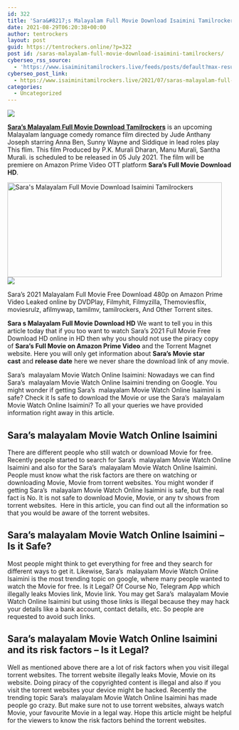 ```yaml
---
id: 322
title: 'Sara&#8217;s Malayalam Full Movie Download Isaimini Tamilrockers'
date: 2021-08-29T06:20:38+00:00
author: tentrockers
layout: post
guid: https://tentrockers.online/?p=322
post id: /saras-malayalam-full-movie-download-isaimini-tamilrockers/
cyberseo_rss_source:
  - 'https://www.isaiminitamilrockers.live/feeds/posts/default?max-results=150&start-index=1'
cyberseo_post_link:
  - https://www.isaiminitamilrockers.live/2021/07/saras-malayalam-full-movie-download.html
categories:
  - Uncategorized
---
```

<div class="media_block">
  <img src="https://1.bp.blogspot.com/-pxpNDZBiGUg/YOKJEA8sEJI/AAAAAAAABAA/DzrmPiZH9QYSC2UPzEBOnklJiK6_Wt23QCLcBGAsYHQ/s72-w482-h213-c/sara-amazon-prime-scaled.jpg" class="media_thumbnail" />
</div>

<meta content="Sara's Malayalam Full Movie Download Tamilrockers is an upcoming Malayalam language comedy romance film directed by Jude Anthany Joseph..." name="twitter:description" />

  


<center>
</center>

**[Sara&#8217;s Malayalam Full Movie Download Tamilrockers](https://www.tamilrockers.co.nz/saras-malayalam-full-movie-download-tamilrockers/)** is an upcoming Malayalam language comedy romance film directed by Jude Anthany Joseph starring Anna Ben, Sunny Wayne and Siddique in lead roles play This flim. This film Produced by P.K. Murali Dharan, Manu Murali, Santha Murali. is scheduled to be released in 05 July 2021. The film will be premiere on Amazon Prime Video OTT platform **Sara’s Full Movie Download HD**.

<div class="separator">
  <a href="https://1.bp.blogspot.com/-pxpNDZBiGUg/YOKJEA8sEJI/AAAAAAAABAA/DzrmPiZH9QYSC2UPzEBOnklJiK6_Wt23QCLcBGAsYHQ/s2048/sara-amazon-prime-scaled.jpg"><img loading="lazy" alt="Sara's Malayalam Full Movie Download Isaimini Tamilrockers" border="0" data-original-height="1363" data-original-width="2048" height="213" src="https://1.bp.blogspot.com/-pxpNDZBiGUg/YOKJEA8sEJI/AAAAAAAABAA/DzrmPiZH9QYSC2UPzEBOnklJiK6_Wt23QCLcBGAsYHQ/w482-h213/sara-amazon-prime-scaled.jpg" width="482" /></a>
</div>

<div class="separator">
  <a href="https://www.tamilrockers.co.nz/saras-malayalam-full-movie-download-tamilrockers/"><img border="0" data-original-height="250" data-original-width="300" src="https://1.bp.blogspot.com/-nfbzYVobUik/YMlpOerzdgI/AAAAAAAAA3Y/aAupsOUs_WMY6Lv7R1OtZhI6OqaRh-YAwCPcBGAYYCw/s0/e854879156f0849f3d27a89db88ed039.png" /></a>
</div>

Sara’s 2021 Malayalam Full Movie Free Download 480p on Amazon Prime Video Leaked online by DVDPlay, Filmyhit, Filmyzilla, Themoviesflix, moviesrulz, afilmywap, tamilmv, tamilrockers, And Other Torrent sites.

**Sara s Malayalam Full Movie Download HD**&nbsp;We want to tell you in this article today that if you too want to watch Sara’s 2021 Full Movie Free Download HD online in HD then why you should not use the piracy copy of&nbsp;**Sara’s Full Movie on Amazon Prime Video**&nbsp;and the Torrent Magnet website. Here you will only get information about&nbsp;**Sara’s Movie star cast**&nbsp;and&nbsp;**release date**&nbsp;here we never share the download link of any movie.

Sara&#8217;s&nbsp; malayalam Movie Watch Online Isaimini: Nowadays we can find Sara&#8217;s&nbsp; malayalam Movie Watch Online Isaimini trending on Google. You might wonder if getting Sara&#8217;s&nbsp; malayalam Movie Watch Online Isaimini is safe? Check it Is safe to download the Movie or use the Sara&#8217;s&nbsp; malayalam Movie Watch Online Isaimini? To all your queries we have provided information right away in this article.

## **Sara&#8217;s malayalam Movie Watch Online Isaimini**

There are different people who still watch or download Movie for free. Recently people started to search for Sara&#8217;s&nbsp; malayalam Movie Watch Online Isaimini and also for the Sara&#8217;s&nbsp; malayalam Movie Watch Online Isaimini. People must know what the risk factors are there on watching or downloading Movie, Movie from torrent websites. You might wonder if getting Sara&#8217;s&nbsp; malayalam Movie Watch Online Isaimini is safe, but the real fact is No. It is not safe to download Movie, Movie, or any tv shows from torrent websites.&nbsp; Here in this article, you can find out all the information so that you would be aware of the torrent websites.

## **Sara&#8217;s malayalam Movie Watch Online Isaimini** **&#8211;** <span>Is it Safe?</span>

Most people might think to get everything for free and they search for different ways to get it. Likewise, Sara&#8217;s&nbsp; malayalam Movie Watch Online Isaimini is the most trending topic on google, where many people wanted to watch the Movie for free. Is it Legal? Of Course No, Telegram App which illegally leaks Movies link, Movie link. You may get Sara&#8217;s&nbsp; malayalam Movie Watch Online Isaimini but using those links is illegal because they may hack your details like a bank account, contact details, etc. So people are requested to avoid such links.

## **Sara&#8217;s malayalam Movie Watch Online Isaimini and its risk factors** **&#8211; Is it Legal?**

Well as mentioned above there are a lot of risk factors when you visit illegal torrent websites. The torrent website illegally leaks Movie, Movie on its website. Doing piracy of the copyrighted content is illegal and also if you visit the torrent websites your device might be hacked. Recently the trending topic Sara&#8217;s&nbsp; malayalam Movie Watch Online Isaimini has made people go crazy. But make sure not to use torrent websites, always watch Movie, your favourite Movie in a legal way. Hope this article might be helpful for the viewers to know the risk factors behind the torrent websites.

<center>
</center>